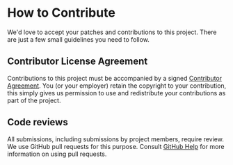 # How to Contribute

We'd love to accept your patches and contributions to this project. There are just a few small guidelines you need to follow.

## Contributor License Agreement

Contributions to this project must be accompanied by a signed
[Contributor Agreement](ContributorAgreement.txt). You (or your employer) retain the copyright to your contribution,
this simply gives us permission to use and redistribute your contributions as part of the project.

## Code reviews

All submissions, including submissions by project members, require review. We use GitHub pull requests for this purpose. Consult
[GitHub Help](https://help.github.com/articles/about-pull-requests/) for more information on using pull requests.
